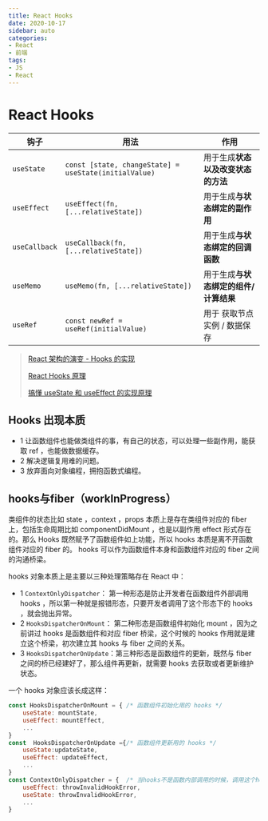 ```yaml
---
title: React Hooks
date: 2020-10-17
sidebar: auto
categories: 
- React
- 前端
tags: 
- JS
- React
---
```


# React Hooks

| 钩子          | 用法                                                  | 作用                                  |
| ------------- | ----------------------------------------------------- | ------------------------------------- |
| `useState`    | `const [state, changeState] = useState(initialValue)` | 用于生成**状态以及改变状态的方法**    |
| `useEffect`   | `useEffect(fn, [...relativeState])`                   | 用于生成**与状态绑定的副作用**        |
| `useCallback` | `useCallback(fn, [...relativeState])`                 | 用于生成**与状态绑定的回调函数**      |
| `useMemo`     | `useMemo(fn, [...relativeState])`                     | 用于生成**与状态绑定的组件/计算结果** |
| `useRef`      | `const newRef = useRef(initialValue)`                 | 用于 获取节点实例 / 数据保存          |


> [React 架构的演变 - Hooks 的实现](https://blog.shenfq.com/2020/react-%E6%9E%B6%E6%9E%84%E7%9A%84%E6%BC%94%E5%8F%98-hooks-%E7%9A%84%E5%AE%9E%E7%8E%B0/)
>
>[React Hooks 原理 ](https://github.com/brickspert/blog/issues/26)
> 
> [搞懂 useState 和 useEffect 的实现原理](https://zhuanlan.zhihu.com/p/608959809)

## Hooks 出现本质
+ 1 让函数组件也能做类组件的事，有自己的状态，可以处理一些副作用，能获取 ref ，也能做数据缓存。
+ 2 解决逻辑复用难的问题。
+ 3 放弃面向对象编程，拥抱函数式编程。

## hooks与fiber（workInProgress）
类组件的状态比如 state ，context ，props 本质上是存在类组件对应的 fiber 上，包括生命周期比如 componentDidMount ，也是以副作用 effect 形式存在的。那么 Hooks 既然赋予了函数组件如上功能，所以 hooks 本质是离不开函数组件对应的 fiber 的。 hooks 可以作为函数组件本身和函数组件对应的 fiber 之间的沟通桥梁。

hooks 对象本质上是主要以三种处理策略存在 React 中：

+ 1 `ContextOnlyDispatcher`： 第一种形态是防止开发者在函数组件外部调用 hooks ，所以第一种就是报错形态，只要开发者调用了这个形态下的 hooks ，就会抛出异常。
+ 2 `HooksDispatcherOnMount`： 第二种形态是函数组件初始化 mount ，因为之前讲过 hooks 是函数组件和对应 fiber 桥梁，这个时候的 hooks 作用就是建立这个桥梁，初次建立其 hooks 与 fiber 之间的关系。
+ 3 `HooksDispatcherOnUpdate`：第三种形态是函数组件的更新，既然与 fiber 之间的桥已经建好了，那么组件再更新，就需要 hooks 去获取或者更新维护状态。

一个 hooks 对象应该长成这样：

```js
const HooksDispatcherOnMount = { /* 函数组件初始化用的 hooks */
    useState: mountState,
    useEffect: mountEffect,
    ...
}
const  HooksDispatcherOnUpdate ={/* 函数组件更新用的 hooks */
    useState:updateState,
    useEffect: updateEffect,
    ...
}
const ContextOnlyDispatcher = {  /* 当hooks不是函数内部调用的时候，调用这个hooks对象下的hooks，所以报错。 */
    useEffect: throwInvalidHookError,
    useState: throwInvalidHookError,
    ...
}
```

